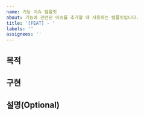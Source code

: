 ```yaml
---
name: 기능 이슈 템플릿
about: 기능에 관련된 이슈를 추가할 때 사용하는 템플릿입니다.
title: '[FEAT] - '
labels: ''
assignees: ''
---
```


## 목적

## 구현

## 설명(Optional)
